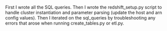 First I wrote all the SQL queries. Then I wrote the redshift_setup.py script to handle cluster instantiation and parameter parsing (update the host and arn config values). Then I iterated on the sql_queries by troubleshooting any errors that arose when running create_tables.py or etl.py.